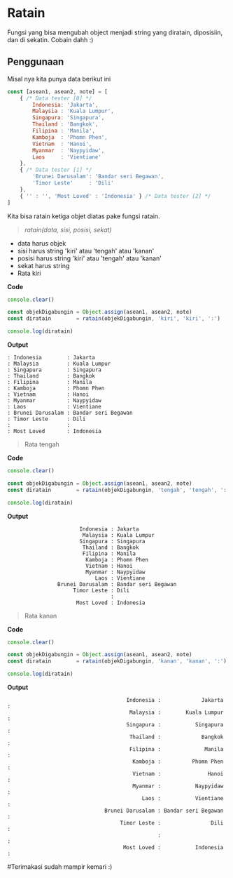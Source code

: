 # Ratain
Fungsi yang bisa mengubah object menjadi string yang diratain, diposisiin, dan di sekatin. Cobain dahh :)

## Penggunaan

Misal nya kita punya data berikut ini

```Javascript
const [asean1, asean2, note] = [
	{ /* Data tester [0] */
		Indonesia: 'Jakarta',
		Malaysia : 'Kuala Lumpur',
		Singapura: 'Singapura',
		Thailand : 'Bangkok',
		Filipina : 'Manila',
		Kamboja  : 'Phomn Phen',
		Vietnam  : 'Hanoi',
		Myanmar  : 'Naypyidaw',
		Laos     : 'Vientiane'
	},
	{ /* Data tester [1] */
		'Brunei Darusalam': 'Bandar seri Begawan',
		'Timor Leste'     : 'Dili'
	},
	{ '' : '', 'Most Loved' : 'Indonesia' } /* Data tester [2] */
]
```

Kita bisa ratain ketiga objet diatas pake fungsi ratain.

> *ratain(data, sisi, posisi, sekat)*

- data harus objek
- sisi harus string 'kiri' atau 'tengah' atau 'kanan'
- posisi harus string 'kiri' atau 'tengah' atau 'kanan'
- sekat harus string
- Rata kiri

**Code**

```Javascript
console.clear()

const objekDigabungin = Object.assign(asean1, asean2, note)
const diratain        = ratain(objekDigabungin, 'kiri', 'kiri', ':')

console.log(diratain)
```

**Output**

```
: Indonesia        : Jakarta
: Malaysia         : Kuala Lumpur
: Singapura        : Singapura
: Thailand         : Bangkok
: Filipina         : Manila
: Kamboja          : Phomn Phen
: Vietnam          : Hanoi
: Myanmar          : Naypyidaw
: Laos             : Vientiane
: Brunei Darusalam : Bandar seri Begawan
: Timor Leste      : Dili
:                  :
: Most Loved       : Indonesia
```

> Rata tengah

**Code**

```Javascript
console.clear()

const objekDigabungin = Object.assign(asean1, asean2, note)
const diratain        = ratain(objekDigabungin, 'tengah', 'tengah', ':')

console.log(diratain)
```

**Output**

```
                       Indonesia : Jakarta
                        Malaysia : Kuala Lumpur
                       Singapura : Singapura
                        Thailand : Bangkok
                        Filipina : Manila
                         Kamboja : Phomn Phen
                         Vietnam : Hanoi
                         Myanmar : Naypyidaw
                            Laos : Vientiane
                Brunei Darusalam : Bandar seri Begawan
                     Timor Leste : Dili
                                 :
                      Most Loved : Indonesia
```

> Rata kanan

**Code**

```Javascript
console.clear()

const objekDigabungin = Object.assign(asean1, asean2, note)
const diratain        = ratain(objekDigabungin, 'kanan', 'kanan', ':')

console.log(diratain)
```

**Output**

```
                                      Indonesia :             Jakarta :
                                       Malaysia :        Kuala Lumpur :
                                      Singapura :           Singapura :
                                       Thailand :             Bangkok :
                                       Filipina :              Manila :
                                        Kamboja :          Phomn Phen :
                                        Vietnam :               Hanoi :
                                        Myanmar :           Naypyidaw :
                                           Laos :           Vientiane :
                               Brunei Darusalam : Bandar seri Begawan :
                                    Timor Leste :                Dili :
                                                :                     :
                                     Most Loved :           Indonesia :
```

#Terimakasi sudah mampir kemari :)
